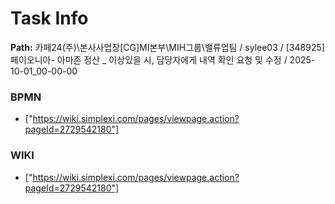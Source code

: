 # Task Info

**Path:** 카페24(주)\본사사업장\[CG]MI본부\MIH그룹\밸류업팀 / sylee03 / [348925] 페이오니아- 아마존 정산 _ 이상있을 시, 담당자에게 내역 확인 요청 및 수정 / 2025-10-01_00-00-00

### BPMN
- ["https://wiki.simplexi.com/pages/viewpage.action?pageId=2729542180"]

### WIKI
- ["https://wiki.simplexi.com/pages/viewpage.action?pageId=2729542180"]


